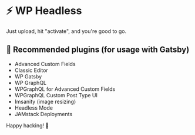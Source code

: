 # ⚡️ WP Headless

Just upload, hit "activate", and you're good to go.

## 🔋 Recommended plugins (for usage with Gatsby)

- Advanced Custom Fields
- Classic Editor
- WP Gatsby
- WP GraphQL
- WPGraphQL for Advanced Custom Fields
- WPGraphQL Custom Post Type UI
- Imsanity (image resizing)
- Headless Mode
- JAMstack Deployments

Happy hacking! 💜
